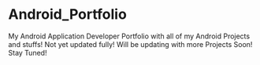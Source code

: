 # Android_Portfolio
My Android Application Developer Portfolio with all of my Android Projects and stuffs! Not yet updated fully! Will be updating with more Projects Soon! Stay Tuned!
